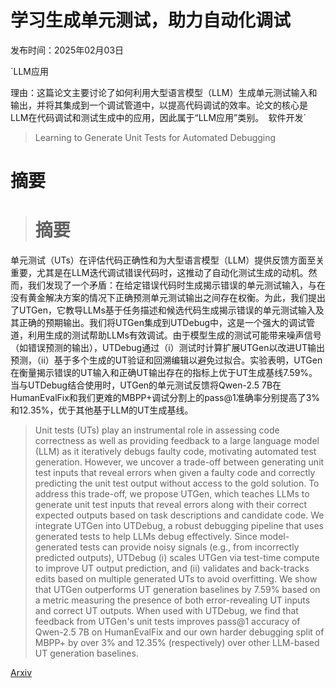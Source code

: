 # 学习生成单元测试，助力自动化调试

发布时间：2025年02月03日

`LLM应用

理由：这篇论文主要讨论了如何利用大型语言模型（LLM）生成单元测试输入和输出，并将其集成到一个调试管道中，以提高代码调试的效率。论文的核心是LLM在代码调试和测试生成中的应用，因此属于“LLM应用”类别。` `软件开发`

> Learning to Generate Unit Tests for Automated Debugging

# 摘要

> # 摘要
单元测试（UTs）在评估代码正确性和为大型语言模型（LLM）提供反馈方面至关重要，尤其是在LLM迭代调试错误代码时，这推动了自动化测试生成的动机。然而，我们发现了一个矛盾：在给定错误代码时生成揭示错误的单元测试输入，与在没有黄金解决方案的情况下正确预测单元测试输出之间存在权衡。为此，我们提出了UTGen，它教导LLMs基于任务描述和候选代码生成揭示错误的单元测试输入及其正确的预期输出。我们将UTGen集成到UTDebug中，这是一个强大的调试管道，利用生成的测试帮助LLMs有效调试。由于模型生成的测试可能带来噪声信号（如错误预测的输出），UTDebug通过（i）测试时计算扩展UTGen以改进UT输出预测，（ii）基于多个生成的UT验证和回溯编辑以避免过拟合。实验表明，UTGen在衡量揭示错误的UT输入和正确UT输出存在的指标上优于UT生成基线7.59%。当与UTDebug结合使用时，UTGen的单元测试反馈将Qwen-2.5 7B在HumanEvalFix和我们更难的MBPP+调试分割上的pass@1准确率分别提高了3%和12.35%，优于其他基于LLM的UT生成基线。

> Unit tests (UTs) play an instrumental role in assessing code correctness as well as providing feedback to a large language model (LLM) as it iteratively debugs faulty code, motivating automated test generation. However, we uncover a trade-off between generating unit test inputs that reveal errors when given a faulty code and correctly predicting the unit test output without access to the gold solution. To address this trade-off, we propose UTGen, which teaches LLMs to generate unit test inputs that reveal errors along with their correct expected outputs based on task descriptions and candidate code. We integrate UTGen into UTDebug, a robust debugging pipeline that uses generated tests to help LLMs debug effectively. Since model-generated tests can provide noisy signals (e.g., from incorrectly predicted outputs), UTDebug (i) scales UTGen via test-time compute to improve UT output prediction, and (ii) validates and back-tracks edits based on multiple generated UTs to avoid overfitting. We show that UTGen outperforms UT generation baselines by 7.59% based on a metric measuring the presence of both error-revealing UT inputs and correct UT outputs. When used with UTDebug, we find that feedback from UTGen's unit tests improves pass@1 accuracy of Qwen-2.5 7B on HumanEvalFix and our own harder debugging split of MBPP+ by over 3% and 12.35% (respectively) over other LLM-based UT generation baselines.

[Arxiv](https://arxiv.org/abs/2502.01619)